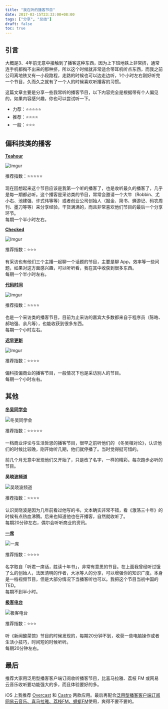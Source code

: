 ```yaml
---
title: "我在听的播客节目"
date: 2017-03-15T23:33:00+08:00
tags: ["分享", "总结"] 
draft: false
toc: true
---
```


## 引言

大概是3、4年前无意中接触到了播客这种东西，因为上下班地铁上非常挤，通常连手机都掏不出来的那种挤，所以这个时候就非常适合带耳机听点东西，而我之前公司离地铁又有一小段路程，走路的时候也可以边走边听，1个小时左右刚好听完一个节目，久而久之就有了一个人的时候喜欢听播客的习惯。

这篇文章主要是分享一些我常听的播客节目，以下内容完全是根据带有个人偏见的，如果内容感兴趣，你也可以尝试听一下。

- 力荐：⭐⭐⭐⭐⭐
- 推荐：⭐⭐⭐⭐
- 一般：⭐⭐⭐

<!--more-->

## 偏科技类的播客

**[Teahour](http://teahour.fm/)**

![Imgur](https://blog-1251237404.cos.ap-guangzhou.myqcloud.com/20190424162858.png)

推荐指数：⭐⭐⭐⭐⭐

现在回想起来这个节目应该是我第一个听的播客了，也是收听最久的播客了，几乎是每一期都必听。这个播客是采访类的节目，常常会邀请一个大牛（Robbin、尤小右、池建强、许式伟等等）或者创业公司创始人（掘金、简书、蝉游记、码农周刊、墨刀等等）来分享经验，干货满满的，而且非常喜欢他们节目的最后一个分享环节。  
每期一个半小时左右。


**[Checked](http://checked.fm/)**

![Imgur](https://blog-1251237404.cos.ap-guangzhou.myqcloud.com/20190424162910.png)

推荐指数：⭐⭐⭐

有采访也有他们三个主播一起聊一个话题的节目，主要是聊 App，效率等一些问题，如果对这方面感兴趣，可以听听看，我在其中收获到很多东西。  
每期一个半小时左右。


**[代码时间](https://codetimecn.com/)**

![Imgur](https://blog-1251237404.cos.ap-guangzhou.myqcloud.com/20190424162920.png)

推荐指数：⭐⭐⭐⭐

也是一个采访类的播客节目，目前为止采访的嘉宾大多数都来自于程序员（陈皓、郝培强、余凡等），也能收获到很多东西。  
每期一个小时左右。

**[迟早更新](http://www.weareones.com/2)**

![Imgur](https://blog-1251237404.cos.ap-guangzhou.myqcloud.com/20190424162928.png)

推荐指数：⭐⭐⭐⭐

偏科技偏商业的播客节目，一般情况下也是采访别人的节目。  
每期一个小时左右。


## 其他

**[冬吴同学会](http://www.ximalaya.com/83432108/album/8475135/)**

![冬吴同学会](https://blog-1251237404.cos.ap-guangzhou.myqcloud.com/20190424162942.png)

推荐指数：⭐⭐⭐⭐⭐

一档商业评论与生活哲思的播客节目，很早之前听他们的 《冬吴相对论》，认识他们的时候比较晚，刚开始听几期，他们就停播了。当时觉得挺可惜的。

前几个月无意中发现他们又开始了，只是改了名字，一样的精彩。每次跑步必听的节目。


**吴晓波频道**

![吴晓波频道](https://blog-1251237404.cos.ap-guangzhou.myqcloud.com/20190424162951.png)

推荐指数：⭐⭐⭐⭐

认识吴晓波是因为几年前看过他写的书，文本确实非常不错，看《激荡三十年》的时候有点热血沸腾。后来也知道他也在开播客，自然就收听了。  
每期20分钟左右，偶尔会听听商业的资讯。

**[一席](http://www.yixi.tv/)**

![一席](https://blog-1251237404.cos.ap-guangzhou.myqcloud.com/20190424163005.png)

推荐指数：⭐⭐⭐⭐

名字取自「听君一席话，胜读十年书」，非常有意思的节目。在上面我曾经听过饿了么的创始人，法医清明的作者，大冰等人的分享，可以增强你的知识广度。本身是一档视频节目，但是大部分情况下当播客听也可以。我把这个节目当初中国的 TED。  
每期不到半小时。

**[极客电台](https://geek.wasai.org/)**

![极客电台](https://blog-1251237404.cos.ap-guangzhou.myqcloud.com/20190424163014.png)

推荐指数：⭐⭐⭐

听《新闻酸菜馆》节目的时候发现的，每期20分钟不到，收获一些电脑操作或者生活小技巧，时间短的时候听听。  
每期20分钟左右。


## 最后

推荐大家用泛用型播客客户端订阅收听播客节目，比喜马拉雅、荔枝 FM 或网易云音乐收听要功能强大的多，而且体验要好的多。

iOS 上我推荐 [Overcast](https://itunes.apple.com/cn/app/overcast-podcast-player/id888422857?mt=8&uo=4&ct=pc&at=1010lmKs) 和 [Castro](https://itunes.apple.com/cn/app/castro-podcast-player/id1080840241?mt=8&uo=4&ct=pc&at=1010lmKs) 两款应用。最后再配合[泛用型播客客户端订阅网易云音乐、喜马拉雅、荔枝FM、蜻蜓FM](http://miao.li/2016/podcast_beta_miao_li/)使用，爽得不要不要的。



